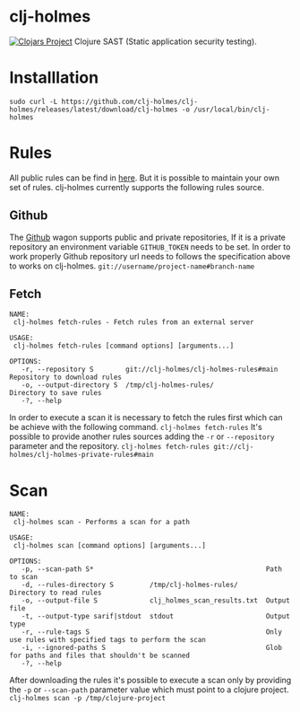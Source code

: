 # clj-holmes

[![Clojars Project](https://img.shields.io/clojars/v/org.clojars.clj-holmes/clj-holmes.svg)](https://clojars.org/org.clojars.clj-holmes/clj-holmes)
Clojure SAST (Static application security testing).

# Installlation
`sudo curl -L https://github.com/clj-holmes/clj-holmes/releases/latest/download/clj-holmes -o /usr/local/bin/clj-holmes`

# Rules
All public rules can be find in [here](https://github.com/clj-holmes/clj-holmes-rules). But it is possible to maintain your own set of rules.
clj-holmes currently supports the following rules source.

## Github
The [Github](https://github.com/clj-holmes/clj-holmes/blob/main/src/clj_holmes/rules/wagon/github.clj) wagon supports public and private repositories, If it is a private repository an environment variable `GITHUB_TOKEN` needs to be set.
In order to work properly Github repository url needs to follows the specification above to works on clj-holmes.
`git://username/project-name#branch-name`

## Fetch
```
NAME:
 clj-holmes fetch-rules - Fetch rules from an external server

USAGE:
 clj-holmes fetch-rules [command options] [arguments...]

OPTIONS:
   -r, --repository S        git://clj-holmes/clj-holmes-rules#main  Repository to download rules
   -o, --output-directory S  /tmp/clj-holmes-rules/                  Directory to save rules
   -?, --help
```
In order to execute a scan it is necessary to fetch the rules first which can be achieve with the following command.
`clj-holmes fetch-rules`
It's possible to provide another rules sources adding the `-r` or `--repository` parameter and the repository.
`clj-holmes fetch-rules git://clj-holmes/clj-holmes-private-rules#main`

# Scan
```
NAME:
 clj-holmes scan - Performs a scan for a path

USAGE:
 clj-holmes scan [command options] [arguments...]

OPTIONS:
   -p, --scan-path S*                                           Path to scan
   -d, --rules-directory S         /tmp/clj-holmes-rules/       Directory to read rules
   -o, --output-file S             clj_holmes_scan_results.txt  Output file
   -t, --output-type sarif|stdout  stdout                       Output type
   -r, --rule-tags S                                            Only use rules with specified tags to perform the scan
   -i, --ignored-paths S                                        Glob for paths and files that shouldn't be scanned
   -?, --help
```

After downloading the rules it's possible to execute a scan only by providing the `-p` or `--scan-path` parameter value which must point to a clojure project.
`clj-holmes scan -p /tmp/clojure-project`